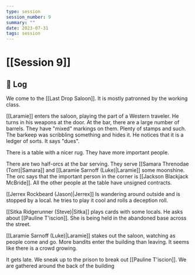 ```yaml
---
type: session
session_number: 9
summary: ""
date: 2023-07-31
tags: session
---
```


# [[Session 9]]

## 📝 Log

We come to the [[Last Drop Saloon]]. It is mostly patronned by the working class.

[[Laramie]] enters the saloon, playing the part of a Western traveler. He turns in his weapons at the door. At the bar, there are a large number of barrels. They have "mixed" markings on them. Plenty of stamps and such. The barkeep was scribbling something and hides it. He notices that it is a ledger of sorts. It says "dues". 

There is a table with a nicer rug. They have more important people. 

There are two half-orcs at the bar serving. They serve [[Samara Threnodae (Tom)|Samara]] and [[Laramie Sarnoff (Luke)|Laramie]] some moonshine. The orc says that the important person in the corner is [[Jackson Blackjack McBride]]. All the other people at the table have unsigned contracts. 

[[Jerrex Rockbeard (Jason)|Jerrex]] Is wandering around outside and is stopped by a local. he tries to play it cool and rolls a deception roll. 

[[Sitka Ridgerunner (Steve)|Sitka]] plays cards with some locals. He asks about [[Pauline T'iscion]]. She is being held in the abandoned base across the street. 

[[Laramie Sarnoff (Luke)|Laramie]] stakes out the saloon, watching as people come and go. More bandits enter the building than leaving. It seems like there is a crowd growing.

It gets late. We sneak up to the prison to break out [[Pauline T'iscion]]. We are gathered around the back of the building